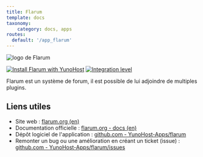 ```yaml
---
title: Flarum
template: docs
taxonomy:
    category: docs, apps
routes:
  default: '/app_flarum'
---
```


![logo de Flarum](image://flarum_logo.png?width=80)

[![Install Flarum with YunoHost](https://install-app.yunohost.org/install-with-yunohost.png)](https://install-app.yunohost.org/?app=flarum) [![Integration level](https://dash.yunohost.org/integration/flarum.svg)](https://dash.yunohost.org/appci/app/flarum)

Flarum est un système de forum, il est possible de lui adjoindre de multiples plugins.

## Liens utiles

 + Site web : [flarum.org (en)](https://flarum.org/)
 + Documentation officielle : [flarum.org - docs (en)](https://flarum.org/docs/)
 + Dépôt logiciel de l'application : [github.com - YunoHost-Apps/flarum](https://github.com/YunoHost-Apps/flarum_ynh)
 + Remonter un bug ou une amélioration en créant un ticket (issue) : [github.com - YunoHost-Apps/flarum/issues](https://github.com/YunoHost-Apps/flarum_ynh/issues)
